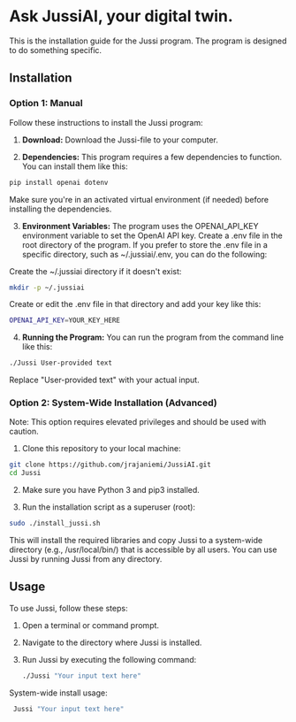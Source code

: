 # Ask JussiAI, your digital twin.

This is the installation guide for the Jussi program. The program is designed
to do something specific.

## Installation

### Option 1: Manual

Follow these instructions to install the Jussi program:

1. **Download:** Download the Jussi-file to your computer.

2. **Dependencies:** This program requires a few dependencies to function. You can install them like this:

  ```bash
  pip install openai dotenv
  ```

  Make sure you're in an activated virtual environment (if needed) before
  installing the dependencies.

3. **Environment Variables:**  The program uses the OPENAI_API_KEY
  environment variable to set the OpenAI API key. Create a .env file in the root
  directory of the program. If you prefer to store the .env file in a specific
  directory, such as ~/.jussiai/.env, you can do the following:

  Create the ~/.jussiai directory if it doesn't exist:

  ```bash
  mkdir -p ~/.jussiai
  ```

  Create or edit the .env file in that directory and add your key like this:

  ```bash
  OPENAI_API_KEY=YOUR_KEY_HERE
  ```

4. **Running the Program:** You can run the program from the command line like this:

  ```bash
  ./Jussi User-provided text
  ```

  Replace "User-provided text" with your actual input.

### Option 2: System-Wide Installation (Advanced) 

Note: This option requires elevated privileges and should be used with caution.

1. Clone this repository to your local machine:

  ```bash
  git clone https://github.com/jrajaniemi/JussiAI.git
  cd Jussi
  ```
  
2. Make sure you have Python 3 and pip3 installed.

3. Run the installation script as a superuser (root):

  ```bash
  sudo ./install_jussi.sh
  ```

  This will install the required libraries and copy Jussi to a system-wide directory (e.g., /usr/local/bin/) that is accessible by all users. You can use Jussi by running Jussi from any directory.

## Usage

To use Jussi, follow these steps:

1. Open a terminal or command prompt.
2. Navigate to the directory where Jussi is installed.
3. Run Jussi by executing the following command:

   ```bash
   ./Jussi "Your input text here"
   ```

  System-wide install usage:
  
  ```bash
   Jussi "Your input text here"
   ```
